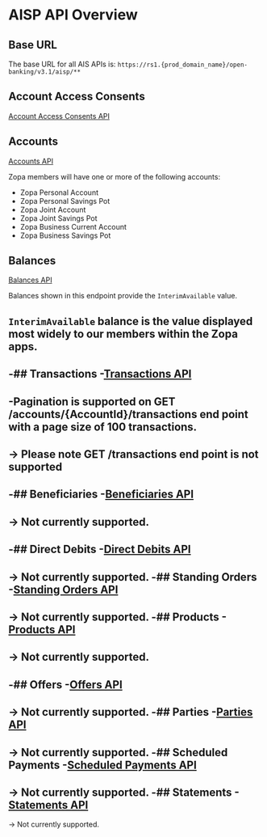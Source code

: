 # AISP API Overview

## Base URL
The base URL for all AIS APIs is: `https://rs1.{prod_domain_name}/open-banking/v3.1/aisp/**`

## Account Access Consents
[Account Access Consents API](/perry/developer/documentation?resource=dev-ui-portal&document=swagger/account-info-openapi.yaml#operations-tag-Account_Access)

## Accounts
[Accounts API](/perry/developer/documentation?resource=dev-ui-portal&document=swagger/account-info-openapi.yaml#operations-tag-Accounts)

Zopa members will have one or more of the following accounts:
- Zopa Personal Account
- Zopa Personal Savings Pot
- Zopa Joint Account
- Zopa Joint Savings Pot
- Zopa Business Current Account
- Zopa Business Savings Pot

## Balances
[Balances API](/perry/developer/documentation?resource=dev-ui-portal&document=swagger/account-info-openapi.yaml#operations-tag-Balances)

Balances shown in this endpoint provide the `InterimAvailable` value.

`InterimAvailable` balance is the value displayed most widely to our members within the Zopa apps.
-
-## Transactions
-[Transactions API](/perry/developer/documentation?resource=dev-ui-portal&document=swagger/account-info-openapi.yaml#operations-tag-Transactions)
-
-Pagination is supported on GET /accounts/{AccountId}/transactions end point with a page size of 100 transactions.
-
-> Please note GET /transactions end point is not supported
-
-## Beneficiaries
-[Beneficiaries API](/perry/developer/documentation?resource=dev-ui-portal&document=swagger/account-info-openapi.yaml#operations-tag-Beneficiaries)
-
-> Not currently supported.
-
-## Direct Debits
-[Direct Debits API](/perry/developer/documentation?resource=dev-ui-portal&document=swagger/account-info-openapi.yaml#operations-tag-Direct_Debits)
-
-> Not currently supported.
-## Standing Orders
-[Standing Orders API](/perry/developer/documentation?resource=dev-ui-portal&document=swagger/account-info-openapi.yaml#operations-tag-Standing_Orders)
-
-> Not currently supported.
-## Products
-[Products API](/perry/developer/documentation?resource=dev-ui-portal&document=swagger/account-info-openapi.yaml#operations-tag-Products)
-
-> Not currently supported.
-
-## Offers
-[Offers API](/perry/developer/documentation?resource=dev-ui-portal&document=swagger/account-info-openapi.yaml#operations-tag-Offers)
-
-> Not currently supported.
-## Parties
-[Parties API](/perry/developer/documentation?resource=dev-ui-portal&document=swagger/account-info-openapi.yaml#operations-tag-Parties)
-
-> Not currently supported.
-## Scheduled Payments
-[Scheduled Payments API](/perry/developer/documentation?resource=dev-ui-portal&document=swagger/account-info-openapi.yaml#operations-tag-Scheduled_Payments)
-
-> Not currently supported.
-## Statements
-[Statements API](/perry/developer/documentation?resource=dev-ui-portal&document=swagger/account-info-openapi.yaml#operations-tag-Statements)
-
-> Not currently supported.
